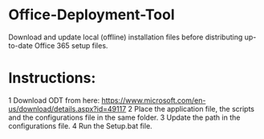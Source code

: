 # Office-Deployment-Tool
Download and update local (offline) installation files before distributing up-to-date Office 365 setup files.

# Instructions:
1 Download ODT from here: https://www.microsoft.com/en-us/download/details.aspx?id=49117
2 Place the application file, the scripts and the configurations file in the same folder.
3 Update the path in the configurations file.
4 Run the Setup.bat file.

